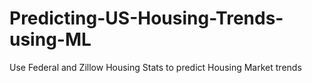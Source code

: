 # Predicting-US-Housing-Trends-using-ML
Use Federal and Zillow Housing Stats to predict Housing Market trends
